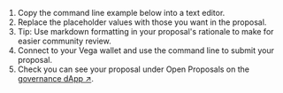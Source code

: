 1. Copy the command line example below into a text editor.
2. Replace the placeholder values with those you want in the proposal.
3. Tip: Use markdown formatting in your proposal's rationale to make for easier community review.
4. Connect to your Vega wallet and use the command line to submit your proposal.
5. Check you can see your proposal under Open Proposals on the [governance dApp ↗](https://governance.vega.xyz/proposals).
